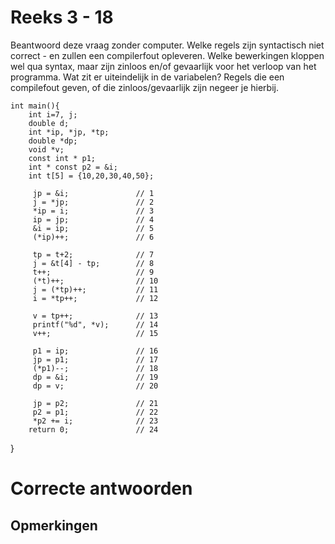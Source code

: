 # Reeks 3 - 18
Beantwoord deze vraag zonder computer. Welke regels zijn syntactisch niet correct - en zullen een compilerfout
opleveren. Welke bewerkingen kloppen wel qua syntax, maar zijn zinloos en/of gevaarlijk voor het verloop van het
programma.  Wat zit er uiteindelijk in de variabelen? Regels die een compilefout geven, of die zinloos/gevaarlijk
zijn negeer je hierbij.

    int main(){
        int i=7, j;
        double d;
        int *ip, *jp, *tp;
        double *dp;
        void *v;
        const int * p1;
        int * const p2 = &i;
        int t[5] = {10,20,30,40,50};

         jp = &i;               // 1
         j = *jp;               // 2
         *ip = i;               // 3
         ip = jp;               // 4
         &i = ip;               // 5
         (*ip)++;               // 6

         tp = t+2;              // 7
         j = &t[4] - tp;        // 8
         t++;                   // 9
         (*t)++;                // 10
         j = (*tp)++;           // 11
         i = *tp++;             // 12

         v = tp++;              // 13
         printf("%d", *v);      // 14
         v++;                   // 15

         p1 = ip;               // 16
         jp = p1;               // 17
         (*p1)--;               // 18
         dp = &i;               // 19
         dp = v;                // 20

         jp = p2;               // 21
         p2 = p1;               // 22
         *p2 += i;              // 23
        return 0;               // 24
}

# Correcte antwoorden


## Opmerkingen